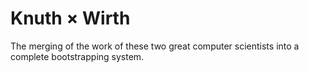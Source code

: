 # Knuth × Wirth

The merging of the work of these two great computer scientists into a complete bootstrapping system.
